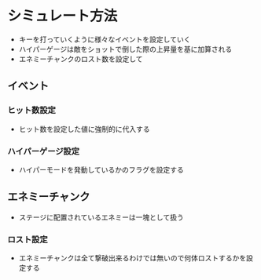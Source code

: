 # シミュレート方法
- キーを打っていくように様々なイベントを設定していく
- ハイパーゲージは敵をショットで倒した際の上昇量を基に加算される
- エネミーチャンクのロスト数を設定して

## イベント

### ヒット数設定
- ヒット数を設定した値に強制的に代入する

### ハイパーゲージ設定
- ハイパーモードを発動しているかのフラグを設定する

## エネミーチャンク
- ステージに配置されているエネミーは一塊として扱う

### ロスト設定
- エネミーチャンクは全て撃破出来るわけでは無いので何体ロストするかを設定する
